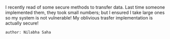 I recently read of some secure methods to transfer data. Last time someone implemented them, they took small numbers; but I ensured I take large ones so my system is not vulnerable! My oblivious trasfer implementation is actually secure!

    author: Nilabha Saha

